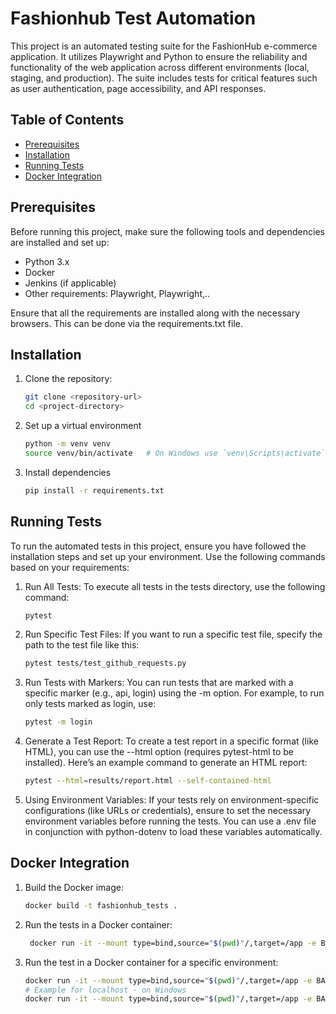 # Fashionhub Test Automation

This project is an automated testing suite for the FashionHub e-commerce application. It utilizes Playwright and Python to ensure the reliability and functionality of the web application across different environments (local, staging, and production). The suite includes tests for critical features such as user authentication, page accessibility, and API responses.
## Table of Contents

- [Prerequisites](#prerequisites)
- [Installation](#installation)
- [Running Tests](#running-tests)
- [Docker Integration](#docker-integration)

## Prerequisites

Before running this project, make sure the following tools and dependencies are installed and set up:


- Python 3.x
- Docker
- Jenkins (if applicable)
- Other requirements: Playwright, Playwright,..

Ensure that all the requirements are installed along with the necessary browsers. This can be done via the requirements.txt file.

## Installation

1. Clone the repository:
   ```bash
   git clone <repository-url>
   cd <project-directory>
2. Set up a virtual environment
   ```bash
   python -m venv venv
   source venv/bin/activate   # On Windows use `venv\Scripts\activate`
3. Install dependencies
   ```bash
   pip install -r requirements.txt
## Running Tests
To run the automated tests in this project, ensure you have followed the installation steps and set up your environment. Use the following commands based on your requirements:

1. Run All Tests: To execute all tests in the tests directory, use the following command:
   ```bash
   pytest
2. Run Specific Test Files: If you want to run a specific test file, specify the path to the test file like this:
   ```bash
   pytest tests/test_github_requests.py
3. Run Tests with Markers: You can run tests that are marked with a specific marker (e.g., api, login) using the -m option. For example, to run only tests marked as login, use:
   ```bash
   pytest -m login
4. Generate a Test Report: To create a test report in a specific format (like HTML), you can use the --html option (requires pytest-html to be installed). Here’s an example command to generate an HTML report:
   ```bash
   pytest --html=results/report.html --self-contained-html
5. Using Environment Variables: If your tests rely on environment-specific configurations (like URLs or credentials), ensure to set the necessary environment variables before running the tests. You can use a .env file in conjunction with python-dotenv to load these variables automatically.

## Docker Integration
1. Build the Docker image:
   ```bash
   docker build -t fashionhub_tests .

2. Run the tests in a Docker container:
   ```bash
    docker run -it --mount type=bind,source="$(pwd)"/,target=/app -e BASE_URL='http://host.docker.internal:4000/fashionhub' fashionhub_tests

3. Run the test in a Docker container for a specific environment:
   ```bash
   docker run -it --mount type=bind,source="$(pwd)"/,target=/app -e BASE_URL='env_base_url' fashionhub_tests
   # Example for localhost - on Windows
   docker run -it --mount type=bind,source="$(pwd)"/,target=/app -e BASE_URL='https://pocketaces2.github.io/fashionhub' fashionhub_tests
   
